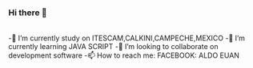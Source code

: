 ### Hi there 👋

<BR>-🔭 I’m currently study on ITESCAM,CALKINI,CAMPECHE,MEXICO
-🌱 I’m currently learning JAVA SCRIPT
-👯 I’m looking to collaborate on development software
-📫 How to reach me:  FACEBOOK: ALDO EUAN
